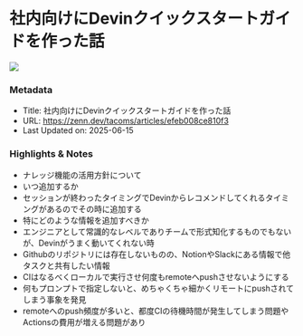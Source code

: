 # 社内向けにDevinクイックスタートガイドを作った話

![](https://res.cloudinary.com/zenn/image/upload/s--HB1aa_IX--/c_fit%2Cg_north_west%2Cl_text:notosansjp-medium.otf_55:%25E7%25A4%25BE%25E5%2586%2585%25E5%2590%2591%25E3%2581%2591%25E3%2581%25ABDevin%25E3%2582%25AF%25E3%2582%25A4%25E3%2583%2583%25E3%2582%25AF%25E3%2582%25B9%25E3%2582%25BF%25E3%2583%25BC%25E3%2583%2588%25E3%2582%25AC%25E3%2582%25A4%25E3%2583%2589%25E3%2582%2592%25E4%25BD%259C%25E3%2581%25A3%25E3%2581%259F%25E8%25A9%25B1%2Cw_1010%2Cx_90%2Cy_100/g_south_west%2Cl_text:notosansjp-medium.otf_34:Masato%2520Inoue%2520%2540%2520tac...%2Cx_220%2Cy_108/bo_3px_solid_rgb:d6e3ed%2Cg_south_west%2Ch_90%2Cl_fetch:aHR0cHM6Ly9zdG9yYWdlLmdvb2dsZWFwaXMuY29tL3plbm4tdXNlci11cGxvYWQvYXZhdGFyL2E1NTlmNWNjYmUuanBlZw==%2Cr_20%2Cw_90%2Cx_92%2Cy_102/co_rgb:6e7b85%2Cg_south_west%2Cl_text:notosansjp-medium.otf_30:tacoms%25E3%2583%2586%25E3%2583%2583%25E3%2582%25AF%25E3%2583%2596%25E3%2583%25AD%25E3%2582%25B0%2Cx_220%2Cy_160/bo_4px_solid_white%2Cg_south_west%2Ch_50%2Cl_fetch:aHR0cHM6Ly9zdG9yYWdlLmdvb2dsZWFwaXMuY29tL3plbm4tdXNlci11cGxvYWQvYXZhdGFyL2M2ZjIxM2Q5MDYuanBlZw==%2Cr_max%2Cw_50%2Cx_139%2Cy_84/v1627283836/default/og-base-w1200-v2.png)

### Metadata

- Title: 社内向けにDevinクイックスタートガイドを作った話
- URL: https://zenn.dev/tacoms/articles/efeb008ce810f3
- Last Updated on: 2025-06-15



### Highlights & Notes

- ナレッジ機能の活用方針について
- いつ追加するか
- セッションが終わったタイミングでDevinからレコメンドしてくれるタイミングがあるのでその時に追加する
- 特にどのような情報を追加すべきか
- エンジニアとして常識的なレベルでありチームで形式知化するものでもないが、Devinがうまく動いてくれない時
- Githubのリポジトリには存在しないものの、NotionやSlackにある情報で他タスクと共有したい情報
- CIはなるべくローカルで実行させ何度もremoteへpushさせないようにする
- 何もプロンプトで指定しないと、めちゃくちゃ細かくリモートにpushされてしまう事象を発見
- remoteへのpush頻度が多いと、都度CIの待機時間が発生してしまう問題やActionsの費用が増える問題があり

